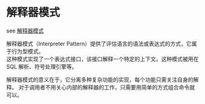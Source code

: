 # 解释器模式

see [解释器模式](https://www.runoob.com/design-pattern/interpreter-pattern.html)

解释器模式（Interpreter Pattern）提供了评估语言的语法或表达式的方式，它属于行为型模式。  
这种模式实现了一个表达式接口，该接口解释一个特定的上下文。这种模式被用在 SQL 解析、符号处理引擎等。

解释器模式的意义在于，它分离多种复杂功能的实现，每个功能只需关注自身的解释。
对于调用者不用关心内部的解释器的工作，只需要用简单的方式组合命令就可以。

